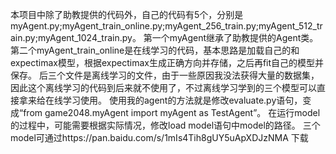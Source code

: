 本项目中除了助教提供的代码外，自己的代码有5个，分别是myAgent.py;myAgent_train_online.py;myAgent_256_train.py;myAgent_512_train.py;myAgent_1024_train.py。
第一个myAgent继承了助教提供的Agent类。 
第二个myAgent_train_online是在线学习的代码，基本思路是加载自己的和expectimax模型，根据expectimax生成正确方向并存储，之后再fit自己的模型并保存。 
后三个文件是离线学习的文件，由于一些原因我没法获得大量的数据集，因此这个离线学习的代码到后来就不使用了，不过离线学习学到的三个模型可以直接拿来给在线学习使用。 
使用我的agent的方法就是修改evaluate.py语句，变成“from game2048.myAgent import myAgent as TestAgent”。 
在运行model的过程中，可能需要根据实际情况，修改load model语句中model的路径。
三个model可通过https://pan.baidu.com/s/1mIs4Tih8gUY5uApXDJzNMA 下载
